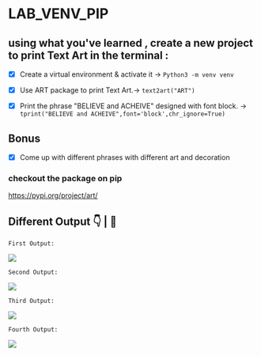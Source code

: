 # LAB_VENV_PIP

## using what you've learned , create a new project to print Text Art in the terminal :
- [x] Create a virtual environment & activate it ->
```Python3 -m venv venv ```
- [x] Use ART package to print Text Art.-> ``` text2art("ART") ```
- [x] Print the phrase "BELIEVE and ACHEIVE" designed with font block. -> ```tprint("BELIEVE and ACHEIVE",font='block',chr_ignore=True)```


## Bonus
- [x] Come up with different phrases with different art and decoration


### checkout the package on pip
https://pypi.org/project/art/

## Different Output 👇 | 👀

```
First Output:
```
![](1.png) 
```
Second Output:
```
![](2.png)

```
Third Output:
```
![](3.png)

```
Fourth Output:
```
![](4.png)